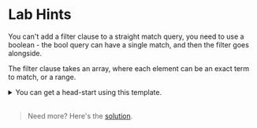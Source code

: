 # Lab Hints

You can't add a filter clause to a straight match query, you need to use a boolean - the bool query can have a single match, and then the filter goes alongside.

The filter clause takes an array, where each element can be an exact term to match, or a range.

<details>
  <summary>You can get a head-start using this template.</summary>

```
{ 
    "query": 
    {
      "bool" : {
        "must" : {
          "match" : { <query goes here> }
        },
      "filter": [
        { "term" : { <term filter> }},
        ...
        { "range": { <range filter> }}
      ]
    }
  }
}
```
  
</details><br/>

> Need more? Here's the [solution](solution.md).